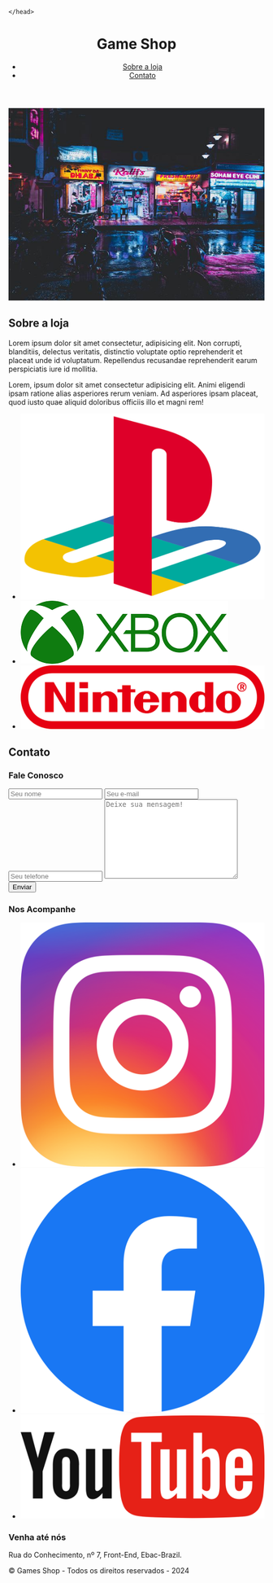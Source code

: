 <!DOCTYPE html>
<html lang="pt-br">
    <head>
        <meta charset="UTF-8">
        <meta http-equiv="X-UA-Compatible" content="IE=edge">
        <meta name="viewport" content="width=device-width, initial-scale=1.0">
        <title>Game Shop - A sua loja de games</title>
        <link rel="stylesheet" href="style.css">
        <!--Fontes Google-->
        <link rel="preconnect" href="https://fonts.googleapis.com">
        <link rel="preconnect" href="https://fonts.gstatic.com" crossorigin>
        <link href="https://fonts.googleapis.com/css2?family=Bungee+Spice&family=Bungee&family=Roboto:ital,wght@0,100;0,300;0,400;0,500;0,700;0,900;1,100;1,300;1,400;1,500;1,700;1,900&display=swap" rel="stylesheet">


    </head>
<body>
    <header>
        <div class="container">
            <h1>Game Shop</h1>
            <nav>
                <ul>
                    <li>
                        <a href="#sobre">Sobre a loja</a>
                    </li>
                    <li>
                        <a href="#contact">Contato</a>
                    </li>
                </ul>
            </nav>
        </div>
    </header>
    <section id="sobre">
        <div class="container">
            <img class="store-Front" src="./Imagens/loja.jpg" alt="logo da nitendo">
            <div>
                <h2>Sobre a loja</h2>
                <p>Lorem ipsum dolor sit amet consectetur, adipisicing elit. Non corrupti, blanditiis, delectus veritatis, distinctio voluptate optio reprehenderit et placeat unde id voluptatum. Repellendus recusandae reprehenderit earum perspiciatis iure id mollitia.</p>
                <p>Lorem, ipsum dolor sit amet consectetur adipisicing elit. Animi eligendi ipsam ratione alias asperiores rerum veniam. Ad asperiores ipsam placeat, quod iusto quae aliquid doloribus officiis illo et magni rem!</p>
                <ul class="brands-list">
                    <li><img src="./Imagens/playstation (1).png" alt="playstation"></li>
                    <li><img src="./Imagens/xbox.png" alt="xbox"></li>
                    <li><img src="./Imagens/nintendo (1).png" alt="nintendo"></li>
                </ul>
            </div>
        </div>
    </section>
    <section id="contact">
        <div class="container">
            <h2>Contato</h2>
            <div class="contact-methods">
                <div class="">
                    <h3>Fale Conosco</h3>
                    <form action="">
                        <input type="text" placeholder="Seu nome" required>
                        <input type="email" placeholder="Seu e-mail" required>
                        <input type="tel" placeholder="Seu telefone">
                        <textarea placeholder="Deixe sua mensagem!" name="" id="" cols="30" rows="10" required></textarea>
                        <button type="submit">Enviar</button>
                    </form>
                </div>
                <div>
                    <h3>Nos Acompanhe</h3>
                    <ul class="social-links">
                        <li>
                            <a href="#instagram" title="logo instagram">
                            <img src="./Imagens/instagram.png">
                            </a>
                        </li>
                        <li>
                            <a href="#facebook" title=" logo facebook">
                            <img src="./Imagens/facebook.png" alt="facebook">
                            </a>
                        </li>
                        <li>
                            <a href="#youtube" title="logo youtube">
                            <img src="./Imagens/youtube.png" alt="youtube">
                            </a>
                        </li>
                    </ul>
                </div>
                <div>
                    <h3>Venha até nós</h3>
                        <p>
                            Rua do Conhecimento, nº 7, Front-End, Ebac-Brazil.
                        </p>
                </div>
            </div>
        </div>
    </section>
    <footer>
        <div class="container">
            <p>
                &copy Games Shop - Todos os direitos reservados - 2024
            </p>
        </div>
    </footer>
</body>
</html>
